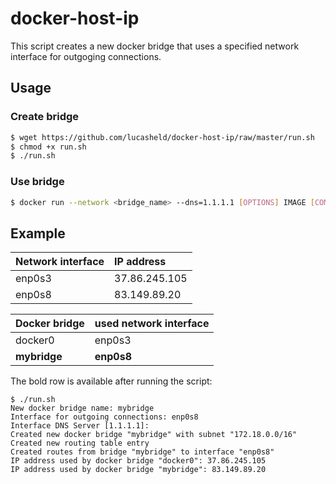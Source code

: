 # docker-host-ip

This script creates a new docker bridge that uses a specified network interface for outgoging connections.

## Usage

### Create bridge

```bash
$ wget https://github.com/lucasheld/docker-host-ip/raw/master/run.sh
$ chmod +x run.sh
$ ./run.sh
```

### Use bridge

```bash
$ docker run --network <bridge_name> --dns=1.1.1.1 [OPTIONS] IMAGE [COMMAND]
```

## Example

| Network interface | IP address    |
| :---------------- | :------------ |
| enp0s3            | 37.86.245.105 |
| enp0s8            | 83.149.89.20  |

| Docker bridge | used network interface |
| :------------ | :--------------------- |
| docker0       | enp0s3                 |
| **mybridge**  | **enp0s8**             |

The bold row is available after running the script:

```
$ ./run.sh
New docker bridge name: mybridge
Interface for outgoing connections: enp0s8
Interface DNS Server [1.1.1.1]:
Created new docker bridge "mybridge" with subnet "172.18.0.0/16"
Created new routing table entry
Created routes from bridge "mybridge" to interface "enp0s8"
IP address used by docker bridge "docker0": 37.86.245.105
IP address used by docker bridge "mybridge": 83.149.89.20
```
